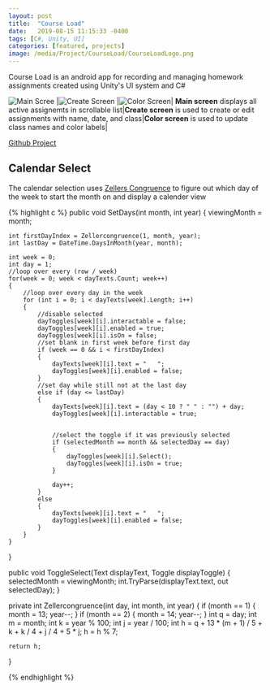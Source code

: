 ```yaml
---
layout: post
title:  "Course Load"
date:   2019-08-15 11:15:33 -0400
tags: [C#, Unity, UI] 
categories: [featured, projects]
image: /media/Project/CourseLoad/CourseLoadLogo.png
---
```


Course Load is an android app for recording and managing homework assignments created using Unity's UI system and C#

<!--more-->

![Main Scree]({{site.url}}/media/Project/CourseLoad/main.jpg) |![Create Screen]({{site.url}}/media/Project/CourseLoad/creation.jpg) |![Color Screen]({{site.url}}/media/Project/CourseLoad/color.jpg)|
**Main screen** displays all active assignemts in scrollable list|**Create screen** is used to create or edit assignments with name, date, and class|**Color screen** is used to update class names and color labels|

[Github Project](https://github.com/Dayn9/CourseLoad)

## Calendar Select

The calendar selection uses [Zellers Congruence](https://www.geeksforgeeks.org/zellers-congruence-find-day-date/) to figure out which day of the week to start the month on and display a calender view

{% highlight c %}
public void SetDays(int month, int year)
{
    viewingMonth = month;

    int firstDayIndex = Zellercongruence(1, month, year);
    int lastDay = DateTime.DaysInMonth(year, month);

    int week = 0;
    int day = 1;
    //loop over every (row / week) 
    for(week = 0; week < dayTexts.Count; week++)
    {
        //loop over every day in the week
        for (int i = 0; i < dayTexts[week].Length; i++)
        {
            //disable selected
            dayToggles[week][i].interactable = false;
            dayToggles[week][i].enabled = true;
            dayToggles[week][i].isOn = false;
            //set blank in first week before first day
            if (week == 0 && i < firstDayIndex)
            {
                dayTexts[week][i].text = "   ";
                dayToggles[week][i].enabled = false;
            }
            //set day while still not at the last day
            else if (day <= lastDay)
            {
                dayTexts[week][i].text = (day < 10 ? " " : "") + day;
                dayToggles[week][i].interactable = true;


                //select the toggle if it was previously selected
                if (selectedMonth == month && selectedDay == day)
                {
                    dayToggles[week][i].Select();
                    dayToggles[week][i].isOn = true;
                }

                day++;
            }
            else
            {
                dayTexts[week][i].text = "   ";
                dayToggles[week][i].enabled = false;
            }
        }
    }       
}

public void ToggleSelect(Text displayText, Toggle displayToggle)
{
    selectedMonth = viewingMonth;
    int.TryParse(displayText.text, out selectedDay);
}

private int Zellercongruence(int day, int month, int year)
{
    if (month == 1)
    {
        month = 13;
        year--;
    }
    if (month == 2)
    {
        month = 14;
        year--;
    }
    int q = day;
    int m = month;
    int k = year % 100;
    int j = year / 100;
    int h = q + 13 * (m + 1) / 5 + k + k / 4
                             + j / 4 + 5 * j;
    h = h % 7;

    return h;
}

{% endhighlight %}